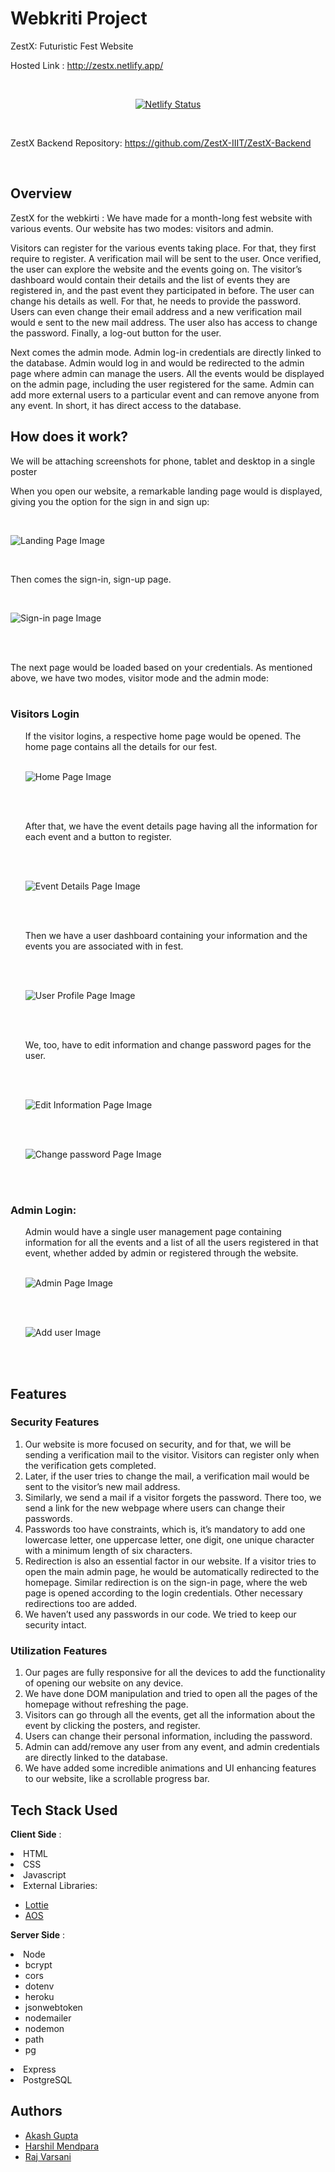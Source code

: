 # Webkriti Project

ZestX: Futuristic Fest Website

Hosted Link : http://zestx.netlify.app/

<br>

<div  style="text-align: center;">

[![Netlify Status](https://api.netlify.com/api/v1/badges/d14b602c-8e13-4e58-9c11-0c1226124b82/deploy-status)](https://app.netlify.com/sites/zestx/deploys)

</div>

<br>

ZestX Backend Repository: https://github.com/ZestX-IIIT/ZestX-Backend


<br>

## Overview

ZestX for the webkirti : We have made for a month-long fest website with various events. Our website has two modes: visitors and admin.

Visitors can register for the various events taking place. For that, they first require to register. A verification mail will be sent to the user. Once verified, the user can explore the website and the events going on. The visitor’s dashboard would contain their details and the list of events they are registered in, and the past event they participated in before. The user can change his details as well. For that, he needs to provide the password. Users can even change their email address and a new verification mail would e sent to the new mail address. The user also has access to change the password. Finally, a log-out button for the user.

Next comes the admin mode. Admin log-in credentials are directly linked to the database. Admin would log in and would be redirected to the admin page where admin can manage the users. All the events would be displayed on the admin page, including the user registered for the same. Admin can add more external users to a particular event and can remove anyone from any event. In short, it has direct access to the database.

## How does it work?

We will be attaching screenshots for phone, tablet and desktop in a single poster

When you open our website, a remarkable landing page would is displayed, giving you the option for the sign in and sign up:

<br>

![Landing Page Image](https://github.com/ZestX-IIIT/ZestX/blob/main/assets/_readme_assets/Compressed_readme_assests/1.webp)

<br>

Then comes the sign-in, sign-up page.

<br>

![Sign-in page Image](https://github.com/ZestX-IIIT/ZestX/blob/main/assets/_readme_assets/Compressed_readme_assests/2.webp)

<br>
<br>

The next page would be loaded based on your credentials. As mentioned above, we have two modes, visitor mode and the admin mode:
<br>
<br>

### Visitors Login

<ul>
 If the visitor logins, a respective home page would be opened. The home page contains all the details for our fest.

<br>
<br>

 ![Home Page Image](https://github.com/ZestX-IIIT/ZestX/blob/main/assets/_readme_assets/Compressed_readme_assests/3.webp)

<br>
<br>

After that, we have the event details page having all the information for each event and a button to register.

<br>
<br>

![Event Details Page Image](https://github.com/ZestX-IIIT/ZestX/blob/main/assets/_readme_assets/Compressed_readme_assests/4.webp)

<br>
<br>

Then we have a user dashboard containing your information and the events you are associated with in fest.

<br>
<br>

![User Profile Page Image](https://github.com/ZestX-IIIT/ZestX/blob/main/assets/_readme_assets/Compressed_readme_assests/5.webp)

<br>
<br>

We, too, have to edit information and change password pages for the user.

<br>
<br>

![Edit Information Page Image](https://github.com/ZestX-IIIT/ZestX/blob/main/assets/_readme_assets/Compressed_readme_assests/6.webp)

<br>
<br>

![Change password Page Image](https://github.com/ZestX-IIIT/ZestX/blob/main/assets/_readme_assets/Compressed_readme_assests/7.webp)

<br>
<br>

</ul>

### Admin Login:

<ul>
Admin would have a single user management page containing information for all the events and a list of all the users registered in that event, whether added by admin or registered through the website.

<br>
<br>

![ Admin Page Image](https://github.com/ZestX-IIIT/ZestX/blob/main/assets/_readme_assets/Compressed_readme_assests/8.webp)

<br>
<br>

![ Add user Image](https://github.com/ZestX-IIIT/ZestX/blob/main/assets/_readme_assets/Compressed_readme_assests/9.webp)

<br>
<br>

</ul>

## Features

### Security Features
<ol>
<li>Our website is more focused on security, and for that, we will be sending a verification mail to the visitor. Visitors can register only when the verification gets completed.
</li>
<li>Later, if the user tries to change the mail, a verification mail would be sent to the visitor’s new mail address.
</li>
<li>Similarly, we send a mail if a visitor forgets the password. There too, we send a link for the new webpage where users can change their passwords.
</li>
<li>Passwords too have constraints, which is, it’s mandatory to add one lowercase letter, one uppercase letter, one digit, one unique character with a minimum length of six characters.
</li>
<li>Redirection is also an essential factor in our website. If a visitor tries to open the main admin page, he would be automatically redirected to the homepage. Similar redirection is on the sign-in page, where the web page is opened according to the login credentials. Other necessary redirections too are added.
</li>
<li>We haven’t used any passwords in our code. We tried to keep our security intact.</li>


</ol>

### Utilization Features
<ol>
<li>Our pages are fully responsive for all the devices to add the functionality of opening our website on any device.
</li>
<li>We have done DOM manipulation and tried to open all the pages of the homepage without refreshing the page. 
</li>
<li>Visitors can go through all the events, get all the information about the event by clicking the posters, and register. </li>
<li>Users can change their personal information, including the password.
</li>
<li>Admin can add/remove any user from any event, and admin credentials are directly linked to the database.
</li>
<li>We have added some incredible animations and UI enhancing features to our website, like a scrollable progress bar.
</li>

</ol>

## Tech Stack Used

**Client Side** :

 
<li> HTML </li>
<li> CSS</li>
 <li>Javascript</li>
<li>External Libraries:</li>
<ul>
<li> <a href="https://lottiefiles.com/">Lottie</a>
</li>
<li><a href="https://michalsnik.github.io/aos/">AOS</a>
</li>
</ul>


**Server Side** :

<li> Node 
<ul>
<li>bcrypt</li>
<li>cors</li>
<li>dotenv</li>
<li>heroku</li>
<li>jsonwebtoken</li>
<li>nodemailer</li>
<li>nodemon</li>
<li>path</li>
<li>pg</li>
</ul>
</li>
<li>Express </li>
<li>PostgreSQL</li>


## Authors

- [Akash Gupta](https://github.com/akashgupta1909)
- [Harshil Mendpara](https://github.com/HarshilMendpara)
- [Raj Varsani](https://github.com/RajVarsani)

